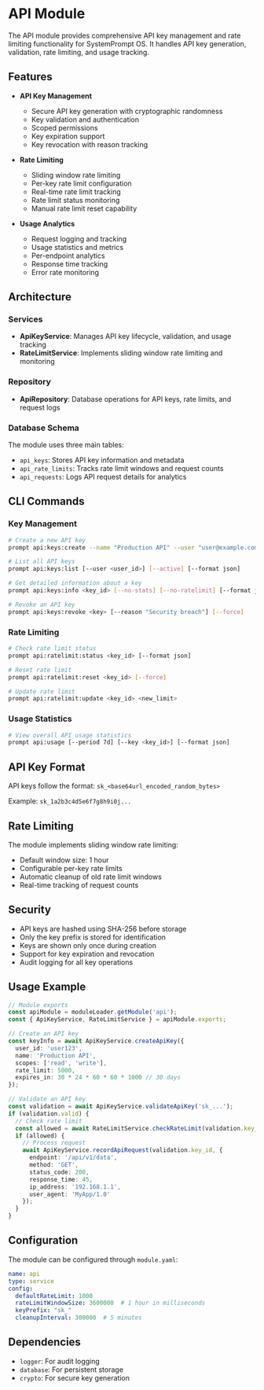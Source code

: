 # API Module

The API module provides comprehensive API key management and rate limiting functionality for SystemPrompt OS. It handles API key generation, validation, rate limiting, and usage tracking.

## Features

- **API Key Management**
  - Secure API key generation with cryptographic randomness
  - Key validation and authentication
  - Scoped permissions
  - Key expiration support
  - Key revocation with reason tracking

- **Rate Limiting**
  - Sliding window rate limiting
  - Per-key rate limit configuration
  - Real-time rate limit tracking
  - Rate limit status monitoring
  - Manual rate limit reset capability

- **Usage Analytics**
  - Request logging and tracking
  - Usage statistics and metrics
  - Per-endpoint analytics
  - Response time tracking
  - Error rate monitoring

## Architecture

### Services

- **ApiKeyService**: Manages API key lifecycle, validation, and usage tracking
- **RateLimitService**: Implements sliding window rate limiting and monitoring

### Repository

- **ApiRepository**: Database operations for API keys, rate limits, and request logs

### Database Schema

The module uses three main tables:
- `api_keys`: Stores API key information and metadata
- `api_rate_limits`: Tracks rate limit windows and request counts
- `api_requests`: Logs API request details for analytics

## CLI Commands

### Key Management

```bash
# Create a new API key
prompt api:keys:create --name "Production API" --user "user@example.com" --limit 5000 --expires 30d

# List all API keys
prompt api:keys:list [--user <user_id>] [--active] [--format json]

# Get detailed information about a key
prompt api:keys:info <key_id> [--no-stats] [--no-ratelimit] [--format json]

# Revoke an API key
prompt api:keys:revoke <key> [--reason "Security breach"] [--force]
```

### Rate Limiting

```bash
# Check rate limit status
prompt api:ratelimit:status <key_id> [--format json]

# Reset rate limit
prompt api:ratelimit:reset <key_id> [--force]

# Update rate limit
prompt api:ratelimit:update <key_id> <new_limit>
```

### Usage Statistics

```bash
# View overall API usage statistics
prompt api:usage [--period 7d] [--key <key_id>] [--format json]
```

## API Key Format

API keys follow the format: `sk_<base64url_encoded_random_bytes>`

Example: `sk_1a2b3c4d5e6f7g8h9i0j...`

## Rate Limiting

The module implements sliding window rate limiting:
- Default window size: 1 hour
- Configurable per-key rate limits
- Automatic cleanup of old rate limit windows
- Real-time tracking of request counts

## Security

- API keys are hashed using SHA-256 before storage
- Only the key prefix is stored for identification
- Keys are shown only once during creation
- Support for key expiration and revocation
- Audit logging for all key operations

## Usage Example

```typescript
// Module exports
const apiModule = moduleLoader.getModule('api');
const { ApiKeyService, RateLimitService } = apiModule.exports;

// Create an API key
const keyInfo = await ApiKeyService.createApiKey({
  user_id: 'user123',
  name: 'Production API',
  scopes: ['read', 'write'],
  rate_limit: 5000,
  expires_in: 30 * 24 * 60 * 60 * 1000 // 30 days
});

// Validate an API key
const validation = await ApiKeyService.validateApiKey('sk_...');
if (validation.valid) {
  // Check rate limit
  const allowed = await RateLimitService.checkRateLimit(validation.key_id);
  if (allowed) {
    // Process request
    await ApiKeyService.recordApiRequest(validation.key_id, {
      endpoint: '/api/v1/data',
      method: 'GET',
      status_code: 200,
      response_time: 45,
      ip_address: '192.168.1.1',
      user_agent: 'MyApp/1.0'
    });
  }
}
```

## Configuration

The module can be configured through `module.yaml`:

```yaml
name: api
type: service
config:
  defaultRateLimit: 1000
  rateLimitWindowSize: 3600000  # 1 hour in milliseconds
  keyPrefix: "sk_"
  cleanupInterval: 300000  # 5 minutes
```

## Dependencies

- `logger`: For audit logging
- `database`: For persistent storage
- `crypto`: For secure key generation